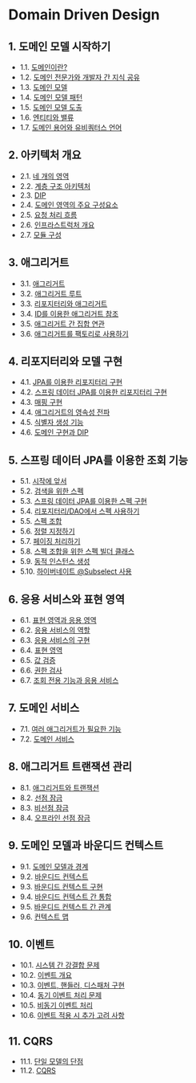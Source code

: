 # Domain Driven Design

## 1. 도메인 모델 시작하기

- 1.1. [도메인이란?](https://github.com/gimhanul/screwbar/blob/main/DDD/도메인모델시작하기/도메인이란%3F.md)
- 1.2. [도메인 전문가와 개발자 간 지식 공유](https://github.com/gimhanul/screwbar/blob/main/DDD/도메인모델시작하기/도메인전문가와개발자간지식공유.md)
- 1.3. [도메인 모델](https://github.com/gimhanul/screwbar/blob/main/DDD/도메인모델시작하기/도메인모델.md)
- 1.4. [도메인 모델 패턴](https://github.com/gimhanul/screwbar/blob/main/DDD/도메인모델시작하기/도메인모델패턴.md)
- 1.5. [도메인 모델 도출](https://github.com/gimhanul/screwbar/blob/main/DDD/도메인모델시작하기/도메인모델도출.md)
- 1.6. [엔티티와 밸류](https://github.com/gimhanul/screwbar/blob/main/DDD/도메인모델시작하기/엔티티와밸류.md)
- 1.7. [도메인 용어와 유비쿼터스 언어](https://github.com/gimhanul/screwbar/blob/main/DDD/도메인모델시작하기/도메인용어와유비쿼터스언어.md)

## 2. 아키텍처 개요

- 2.1. [네 개의 영역](https://github.com/gimhanul/screwbar/blob/main/DDD/아키텍처개요/네개의영역.md)
- 2.2. [계층 구조 아키텍처](https://github.com/gimhanul/screwbar/blob/main/DDD/아키텍처개요/계층구조아키텍처.md)
- 2.3. [DIP](https://github.com/gimhanul/screwbar/blob/main/DDD/아키텍처개요/DIP.md)
- 2.4. [도메인 영역의 주요 구성요소](https://github.com/gimhanul/screwbar/blob/main/DDD/아키텍처개요/도메인영역의주요구성요소.md)
- 2.5. [요청 처리 흐름](https://github.com/gimhanul/screwbar/blob/main/DDD/아키텍처개요/요청처리흐름.md)
- 2.6. [인프라스트럭처 개요](https://github.com/gimhanul/screwbar/blob/main/DDD/아키텍처개요/인프라스트럭처개요.md)
- 2.7. [모듈 구성](https://github.com/gimhanul/screwbar/blob/main/DDD/아키텍처개요/모듈구성.md)

## 3. 애그리거트

- 3.1. [애그리거트](https://github.com/gimhanul/screwbar/blob/main/DDD/애그리거트/애그리거트.md)
- 3.2. [애그리거트 루트](https://github.com/gimhanul/screwbar/blob/main/DDD/애그리거트/애그리거트루트.md)
- 3.3. [리포지터리와 애그리거트](https://github.com/gimhanul/screwbar/blob/main/DDD/애그리거트/리포지터리와애그리거트.md)
- 3.4. [ID를 이용한 애그리거트 참조](https://github.com/gimhanul/screwbar/blob/main/DDD/애그리거트/ID를이용한애그리거트참조.md)
- 3.5. [애그리거트 간 집합 연관](https://github.com/gimhanul/screwbar/blob/main/DDD/애그리거트/애그리거트간집합연관.md)
- 3.6. [애그리거트를 팩토리로 사용하기](https://github.com/gimhanul/screwbar/blob/main/DDD/애그리거트/애그리거트를팩토리로사용하기.md)

## 4. 리포지터리와 모델 구현

- 4.1. [JPA를 이용한 리포지터리 구현](https://github.com/gimhanul/screwbar/blob/main/DDD/리포지터리와모델구현/JPA를이용한리포지터리구현.md)
- 4.2. [스프링 데이터 JPA를 이용한 리포지터리 구현](https://github.com/gimhanul/screwbar/blob/main/DDD/리포지터리와모델구현/스프링데이터JPA를이용한리포지터리구현.md)
- 4.3. [매핑 구현](https://github.com/gimhanul/screwbar/blob/main/DDD/리포지터리와모델구현/매핑구현.md)
- 4.4. [애그리거트의 영속성 전파](https://github.com/gimhanul/screwbar/blob/main/DDD/리포지터리와모델구현/애그리거트의영속성전파.md)
- 4.5. [식별자 생성 기능](https://github.com/gimhanul/screwbar/blob/main/DDD/리포지터리와모델구현/식별자생성기능.md)
- 4.6. [도메인 구현과 DIP](https://github.com/gimhanul/screwbar/blob/main/DDD/리포지터리와모델구현/도메인구현과DIP.md)

## 5. 스프링 데이터 JPA를 이용한 조회 기능

- 5.1. [시작에 앞서](https://github.com/gimhanul/screwbar/blob/main/DDD/스프링데이터JPA를이용한조회기능/시작에앞서.md)
- 5.2. [검색을 위한 스펙](https://github.com/gimhanul/screwbar/blob/main/DDD/스프링데이터JPA를이용한조회기능/검색을위한스펙.md)
- 5.3. [스프링 데이터 JPA를 이용한 스펙 구현](https://github.com/gimhanul/screwbar/blob/main/DDD/스프링데이터JPA를이용한조회기능/스프링데이터JPA를이용한스펙구현.md)
- 5.4. [리포지터리/DAO에서 스펙 사용하기](https://github.com/gimhanul/screwbar/blob/main/DDD/스프링데이터JPA를이용한조회기능/리포지터리DAO에서스펙사용하기.md)
- 5.5. [스펙 조합](https://github.com/gimhanul/screwbar/blob/main/DDD/스프링데이터JPA를이용한조회기능/스펙조합.md)
- 5.6. [정렬 지정하기](https://github.com/gimhanul/screwbar/blob/main/DDD/스프링데이터JPA를이용한조회기능/정렬지정하기.md)
- 5.7. [페이징 처리하기](https://github.com/gimhanul/screwbar/blob/main/DDD/스프링데이터JPA를이용한조회기능/페이징처리하기.md)
- 5.8. [스펙 조합을 위한 스펙 빌더 클래스](https://github.com/gimhanul/screwbar/blob/main/DDD/스프링데이터JPA를이용한조회기능/스펙조합을위한스펙빌더클래스.md)
- 5.9. [동적 인스턴스 생성](https://github.com/gimhanul/screwbar/blob/main/DDD/스프링데이터JPA를이용한조회기능/동적인스턴스생성.md)
- 5.10. [하이버네이트 @Subselect 사용](https://github.com/gimhanul/screwbar/blob/main/DDD/스프링데이터JPA를이용한조회기능/하이버네이트골뱅이Subselect사용.md)

## 6. 응용 서비스와 표현 영역

- 6.1. [표현 영역과 응용 영역](https://github.com/gimhanul/screwbar/blob/main/DDD/표현영역과응용영역/표현영역과응용영역.md)
- 6.2. [응용 서비스의 역할](https://github.com/gimhanul/screwbar/blob/main/DDD/표현영역과응용영역/응용서비스의역할.md)
- 6.3. [응용 서비스의 구현](https://github.com/gimhanul/screwbar/blob/main/DDD/표현영역과응용영역/응용서비스의구현.md)
- 6.4. [표현 영역](https://github.com/gimhanul/screwbar/blob/main/DDD/표현영역과응용영역/표현영역.md)
- 6.5. [값 검증](https://github.com/gimhanul/screwbar/blob/main/DDD/표현영역과응용영역/값검증.md)
- 6.6. [권한 검사](https://github.com/gimhanul/screwbar/blob/main/DDD/표현영역과응용영역/권한검사.md)
- 6.7. [조회 전용 기능과 응용 서비스](https://github.com/gimhanul/screwbar/blob/main/DDD/표현영역과응용영역/조회전용기능과응용서비스.md)

## 7. 도메인 서비스

- 7.1. [여러 애그리거트가 필요한 기능](https://github.com/gimhanul/screwbar/blob/main/DDD/도메인서비스/여러애그리거트가필요한기능.md)
- 7.2. [도메인 서비스](https://github.com/gimhanul/screwbar/blob/main/DDD/도메인서비스/도메인서비스.md)

## 8. 애그리거트 트랜잭션 관리

- 8.1. [애그리거트와 트랜잭션](https://github.com/gimhanul/screwbar/blob/main/DDD/애그리거트트랜잭션관리/애그리거트와트랜잭션.md)
- 8.2. [선점 잠금](https://github.com/gimhanul/screwbar/blob/main/DDD/애그리거트트랜잭션관리/선점잠금.md)
- 8.3. [비선점 잠금](https://github.com/gimhanul/screwbar/blob/main/DDD/애그리거트트랜잭션관리/비선점잠금.md)
- 8.4. [오프라인 선점 잠금](https://github.com/gimhanul/screwbar/blob/main/DDD/애그리거트트랜잭션관리/오프라인선점잠금.md)

## 9. 도메인 모델과 바운디드 컨텍스트

- 9.1. [도메인 모델과 경계](https://github.com/gimhanul/screwbar/blob/main/DDD/도메인모델과바운디드컨텍스트/도메인모델과경계.md)
- 9.2. [바운디드 컨텍스트](https://github.com/gimhanul/screwbar/blob/main/DDD/도메인모델과바운디드컨텍스트/바운디드컨텍스트.md)
- 9.3. [바운디드 컨텍스트 구현](https://github.com/gimhanul/screwbar/blob/main/DDD/도메인모델과바운디드컨텍스트/바운디드컨텍스트구현.md)
- 9.4. [바운디드 컨텍스트 간 통합](https://github.com/gimhanul/screwbar/blob/main/DDD/도메인모델과바운디드컨텍스트/바운디드컨텍스트간통합.md)
- 9.5. [바운디드 컨텍스트 간 관계](https://github.com/gimhanul/screwbar/blob/main/DDD/도메인모델과바운디드컨텍스트/바운디드컨텍스트간관계.md)
- 9.6. [컨텍스트 맵](https://github.com/gimhanul/screwbar/blob/main/DDD/도메인모델과바운디드컨텍스트/컨텍스트맵.md)

## 10. 이벤트

- 10.1. [시스템 간 강결합 문제](https://github.com/gimhanul/screwbar/blob/main/DDD/이벤트/시스템간강결합문제.md)
- 10.2. [이벤트 개요](https://github.com/gimhanul/screwbar/blob/main/DDD/이벤트/이벤트개요.md)
- 10.3. [이벤트, 핸들러, 디스패처 구현](https://github.com/gimhanul/screwbar/blob/main/DDD/이벤트/이벤트핸들러디스패처구현.md)
- 10.4. [동기 이벤트 처리 문제](https://github.com/gimhanul/screwbar/blob/main/DDD/이벤트/동기이벤트처리문제.md)
- 10.5. [비동기 이벤트 처리](https://github.com/gimhanul/screwbar/blob/main/DDD/이벤트/비동기이벤트처리.md)
- 10.6. [이벤트 적용 시 추가 고려 사항](https://github.com/gimhanul/screwbar/blob/main/DDD/이벤트/이벤트적용시추가고려사항.md)

## 11. CQRS

- 11.1. [단일 모델의 단점](https://github.com/gimhanul/screwbar/blob/main/DDD/CQRS/단일모델의단점.md)
- 11.2. [CQRS](https://github.com/gimhanul/screwbar/blob/main/DDD/CQRS/CQRS.md)
